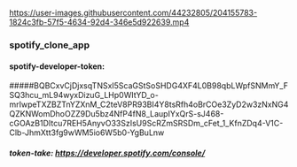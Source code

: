 

https://user-images.githubusercontent.com/44232805/204155783-1824c3fb-57f5-4634-92d4-346e5d922639.mp4

### spotify_clone_app

#### spotify-developer-token: 
#####BQBCxvCjDjxsqTNSxI5ScaGStSoSHDG4XF4L0B98qbLWpfSNMmY_FSQ3hcu_mL94wyxDizuG_LHp0WItYD_o-mrIwpeTXZBZTnYZXnM_C2teV8PR93BI4Y8tsRfh4oBrCOe3ZyD2w3zNxNG4QZKNWomDhoOZZ9Du5bz4NfP4fN8_LaupIYxQrS-sJ468-cGOAzB1DItcu7REH5AnyvO33SzIsU9ScRZmSRSDm_cFet_1_KfnZDq4-V1C-Clb-JhmXtt3fg9wWM5io6W5b0-YgBuLnw

##### token-take: https://developer.spotify.com/console/


